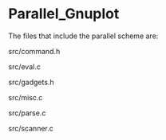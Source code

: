 # Parallel_Gnuplot
The files that include the parallel scheme are:

src/command.h

src/eval.c

src/gadgets.h

src/misc.c

src/parse.c

src/scanner.c
